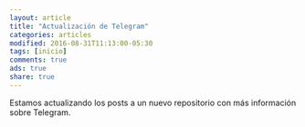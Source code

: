 ```yaml
---
layout: article
title: "Actualización de Telegram"
categories: articles
modified: 2016-08-31T11:13:00-05:30
tags: [inicio]
comments: true
ads: true
share: true
---
```


Estamos actualizando los posts a un nuevo repositorio con más información sobre Telegram.